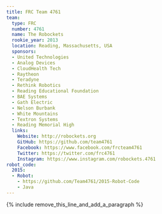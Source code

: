 ```yaml
---
title: FRC Team 4761
team:
  type: FRC
  number: 4761
  name: The Robockets
  rookie_year: 2013
  location: Reading, Massachusetts, USA
  sponsors:
  - United Technologies
  - Analog Devices
  - CloudHealth Tech
  - Raytheon
  - Teradyne
  - Rethink Robotics
  - Reading Educational Foundation
  - BAE Systems
  - Gath Electric
  - Nelson Burbank
  - White Mountains
  - Textron Systems
  - Reading Memorial High
  links:
    Website: http://robockets.org
    GitHub: https://github.com/team4761
    Facebook: https://www.facebook.com/frcteam4761
    Twitter: https://twitter.com/frc4761
    Instagram: https://www.instagram.com/robockets.4761
robot_code:
  2015:
  - Robot:
    - https://github.com/Team4761/2015-Robot-Code
    - Java
---
```


{% include remove_this_line_and_add_a_paragraph %}